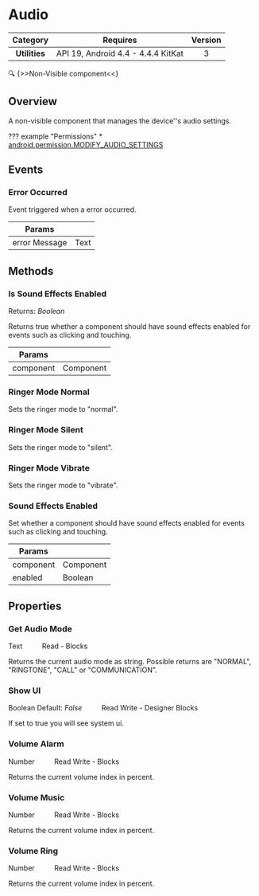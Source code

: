 # Audio

| Category | Requires | Version |
|:--------:|:-------:|:--------:|
|**Utilities**|<span class="chip chip-any">API 19, Android 4.4 - 4.4.4 KitKat</span>|<span class="chip chip-number">3</span>|

:mag: {>>Non-Visible component<<}

## Overview

A non-visible component that manages the device''s audio settings.

??? example "Permissions"
    * [android.permission.MODIFY_AUDIO_SETTINGS](https://developer.android.com/reference/android/Manifest.permission.html#MODIFY_AUDIO_SETTINGS)

## Events

### Error Occurred

Event triggered when a error occurred.

<div class="block" ai2-block="event" not-rendered="true" value="%7B%22componentName%22:%20%22Audio%22,%20%22name%22:%20%22Error%20Occurred%22,%20%22param%22:%20%5B%22error%20Message%22%5D%7D"></div>

| Params | []() |
|--------|------|
|error Message|<span class="chip chip-text">Text</span>|

## Methods

### Is Sound Effects Enabled

<span class="chip chip-boolean">Returns: <i>Boolean</i></span>

Returns true whether a component should have sound effects enabled for events such as clicking and touching.

<div class="block" ai2-block="method" not-rendered="true" value="%7B%22componentName%22:%20%22Audio%22,%20%22name%22:%20%22Is%20Sound%20Effects%20Enabled%22,%20%22output%22:%20true,%20%22param%22:%20%5B%22component%22%5D%7D"></div>

| Params | []() |
|--------|------|
|component|<span class="chip chip-component">Component</span>|

### Ringer Mode Normal

Sets the ringer mode to "normal".

<div class="block" ai2-block="method" not-rendered="true" value="%7B%22componentName%22:%20%22Audio%22,%20%22name%22:%20%22Ringer%20Mode%20Normal%22,%20%22output%22:%20false,%20%22param%22:%20%5B%5D%7D"></div>

### Ringer Mode Silent

Sets the ringer mode to "silent".

<div class="block" ai2-block="method" not-rendered="true" value="%7B%22componentName%22:%20%22Audio%22,%20%22name%22:%20%22Ringer%20Mode%20Silent%22,%20%22output%22:%20false,%20%22param%22:%20%5B%5D%7D"></div>

### Ringer Mode Vibrate

Sets the ringer mode to "vibrate".

<div class="block" ai2-block="method" not-rendered="true" value="%7B%22componentName%22:%20%22Audio%22,%20%22name%22:%20%22Ringer%20Mode%20Vibrate%22,%20%22output%22:%20false,%20%22param%22:%20%5B%5D%7D"></div>

### Sound Effects Enabled

Set whether a component should have sound effects enabled for events such as clicking and touching.

<div class="block" ai2-block="method" not-rendered="true" value="%7B%22componentName%22:%20%22Audio%22,%20%22name%22:%20%22Sound%20Effects%20Enabled%22,%20%22output%22:%20false,%20%22param%22:%20%5B%22component%22,%20%22enabled%22%5D%7D"></div>

| Params | []() |
|--------|------|
|component|<span class="chip chip-component">Component</span>|
|enabled|<span class="chip chip-boolean">Boolean</span>|

## Properties

### Get Audio Mode

<span class="chip chip-text">Text</span><span style="user-select: none;">&nbsp;&nbsp;&nbsp;&nbsp;&nbsp;&nbsp;&nbsp;&nbsp;&nbsp;&nbsp;</span><span class="chip chip-rw">Read</span><span style="user-select: none;">&nbsp;</span>-<span style="user-select: none;">&nbsp;</span><span class="chip chip-bd">Blocks</span><span style="user-select: none;">&nbsp;</span>

Returns the current audio mode as string. Possible returns are "NORMAL", "RINGTONE", "CALL" or "COMMUNICATION".

<div class="block" ai2-block="property" not-rendered="true" value="%7B%22componentName%22:%20%22Audio%22,%20%22name%22:%20%22Get%20Audio%20Mode%22,%20%22getter%22:%20true%7D"></div>

### Show UI

<span class="chip chip-boolean">Boolean</span><span style="user-select: none;">&nbsp;</span><span class="chip chip-boolean">Default: <i>False</i></span><span style="user-select: none;">&nbsp;&nbsp;&nbsp;&nbsp;&nbsp;&nbsp;&nbsp;&nbsp;&nbsp;&nbsp;</span><span class="chip chip-rw">Read</span><span style="user-select: none;">&nbsp;</span><span class="chip chip-rw">Write</span><span style="user-select: none;">&nbsp;</span>-<span style="user-select: none;">&nbsp;</span><span class="chip chip-bd">Designer</span><span style="user-select: none;">&nbsp;</span><span class="chip chip-bd">Blocks</span><span style="user-select: none;">&nbsp;</span>

If set to true you will see system ui.

<div class="block" ai2-block="property" not-rendered="true" value="%7B%22componentName%22:%20%22Audio%22,%20%22name%22:%20%22Show%20UI%22,%20%22getter%22:%20true%7D"></div>
<div class="block" ai2-block="property" not-rendered="true" value="%7B%22componentName%22:%20%22Audio%22,%20%22name%22:%20%22Show%20UI%22,%20%22getter%22:%20false%7D"></div>

### Volume Alarm

<span class="chip chip-number">Number</span><span style="user-select: none;">&nbsp;&nbsp;&nbsp;&nbsp;&nbsp;&nbsp;&nbsp;&nbsp;&nbsp;&nbsp;</span><span class="chip chip-rw">Read</span><span style="user-select: none;">&nbsp;</span><span class="chip chip-rw">Write</span><span style="user-select: none;">&nbsp;</span>-<span style="user-select: none;">&nbsp;</span><span class="chip chip-bd">Blocks</span><span style="user-select: none;">&nbsp;</span>

Returns the current volume index in percent.

<div class="block" ai2-block="property" not-rendered="true" value="%7B%22componentName%22:%20%22Audio%22,%20%22name%22:%20%22Volume%20Alarm%22,%20%22getter%22:%20true%7D"></div>
<div class="block" ai2-block="property" not-rendered="true" value="%7B%22componentName%22:%20%22Audio%22,%20%22name%22:%20%22Volume%20Alarm%22,%20%22getter%22:%20false%7D"></div>

### Volume Music

<span class="chip chip-number">Number</span><span style="user-select: none;">&nbsp;&nbsp;&nbsp;&nbsp;&nbsp;&nbsp;&nbsp;&nbsp;&nbsp;&nbsp;</span><span class="chip chip-rw">Read</span><span style="user-select: none;">&nbsp;</span><span class="chip chip-rw">Write</span><span style="user-select: none;">&nbsp;</span>-<span style="user-select: none;">&nbsp;</span><span class="chip chip-bd">Blocks</span><span style="user-select: none;">&nbsp;</span>

Returns the current volume index in percent.

<div class="block" ai2-block="property" not-rendered="true" value="%7B%22componentName%22:%20%22Audio%22,%20%22name%22:%20%22Volume%20Music%22,%20%22getter%22:%20true%7D"></div>
<div class="block" ai2-block="property" not-rendered="true" value="%7B%22componentName%22:%20%22Audio%22,%20%22name%22:%20%22Volume%20Music%22,%20%22getter%22:%20false%7D"></div>

### Volume Ring

<span class="chip chip-number">Number</span><span style="user-select: none;">&nbsp;&nbsp;&nbsp;&nbsp;&nbsp;&nbsp;&nbsp;&nbsp;&nbsp;&nbsp;</span><span class="chip chip-rw">Read</span><span style="user-select: none;">&nbsp;</span><span class="chip chip-rw">Write</span><span style="user-select: none;">&nbsp;</span>-<span style="user-select: none;">&nbsp;</span><span class="chip chip-bd">Blocks</span><span style="user-select: none;">&nbsp;</span>

Returns the current volume index in percent.

<div class="block" ai2-block="property" not-rendered="true" value="%7B%22componentName%22:%20%22Audio%22,%20%22name%22:%20%22Volume%20Ring%22,%20%22getter%22:%20true%7D"></div>
<div class="block" ai2-block="property" not-rendered="true" value="%7B%22componentName%22:%20%22Audio%22,%20%22name%22:%20%22Volume%20Ring%22,%20%22getter%22:%20false%7D"></div>
